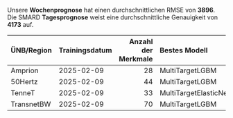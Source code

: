 
Unsere __Wochenprognose__ hat einen durchschnittlichen RMSE von __3896__.  
Die SMARD __Tagesprognose__ weist eine durchschnittliche Genauigkeit von __4173__ auf.
    
| ÜNB/Region   | Trainingsdatum   |   Anzahl der Merkmale | Bestes Modell         |   RMSE |   TSO RMSE |
|:-------------|:-----------------|----------------------:|:----------------------|-------:|-----------:|
| Amprion      | 2025-02-09       |                    28 | MultiTargetLGBM       |   1666 |       1526 |
| 50Hertz      | 2025-02-09       |                    44 | MultiTargetLGBM       |   1887 |       4312 |
| TenneT       | 2025-02-09       |                    33 | MultiTargetElasticNet |   1873 |       1541 |
| TransnetBW   | 2025-02-09       |                    70 | MultiTargetLGBM       |    821 |       1328 |